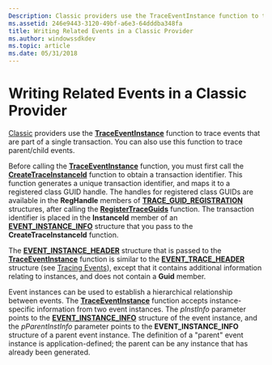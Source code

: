 ```yaml
---
Description: Classic providers use the TraceEventInstance function to trace events that are part of a single transaction. You can also use this function to trace parent/child events.
ms.assetid: 246e9443-3120-49bf-a6e3-64dddba348fa
title: Writing Related Events in a Classic Provider
ms.author: windowssdkdev
ms.topic: article
ms.date: 05/31/2018
---
```


# Writing Related Events in a Classic Provider

[Classic](about-event-tracing.md) providers use the [**TraceEventInstance**](traceeventinstance.md) function to trace events that are part of a single transaction. You can also use this function to trace parent/child events.

Before calling the [**TraceEventInstance**](traceeventinstance.md) function, you must first call the [**CreateTraceInstanceId**](createtraceinstanceid.md) function to obtain a transaction identifier. This function generates a unique transaction identifier, and maps it to a registered class GUID handle. The handles for registered class GUIDs are available in the **RegHandle** members of [**TRACE\_GUID\_REGISTRATION**](trace-guid-registration.md) structures, after calling the [**RegisterTraceGuids**](registertraceguids.md) function. The transaction identifier is placed in the **InstanceId** member of an [**EVENT\_INSTANCE\_INFO**](event-instance-info.md) structure that you pass to the **CreateTraceInstanceId** function.

The [**EVENT\_INSTANCE\_HEADER**](event-instance-header.md) structure that is passed to the [**TraceEventInstance**](traceeventinstance.md) function is similar to the [**EVENT\_TRACE\_HEADER**](event-trace-header.md) structure (see [Tracing Events](tracing-events.md)), except that it contains additional information relating to instances, and does not contain a **Guid** member.

Event instances can be used to establish a hierarchical relationship between events. The [**TraceEventInstance**](traceeventinstance.md) function accepts instance-specific information from two event instances. The *pInstInfo* parameter points to the [**EVENT\_INSTANCE\_INFO**](event-instance-info.md) structure of the event instance, and the *pParentInstInfo* parameter points to the **EVENT\_INSTANCE\_INFO** structure of a parent event instance. The definition of a "parent" event instance is application-defined; the parent can be any instance that has already been generated.

 

 



